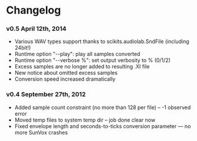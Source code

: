 # Changelog

### v0.5 April 12th, 2014

* Various WAV types support thanks to scikits.audiolab.SndFile (including 24bit!)
* Runtime option "--play": play all samples converted
* Runtime option "--verbose %": set output verbosity to % (0/1/2)
* Excess samples are no longer added to resulting .XI file
* New notice about omitted excess samples
* Conversion speed increased dramatically

### v0.4 September 27th, 2012

* Added sample count constraint (no more than 128 per file) – -1 observed error
* Moved temp files to system temp dir – job done clear now
* Fixed envelope length and seconds-to-ticks conversion parameter — no more SunVox crashes